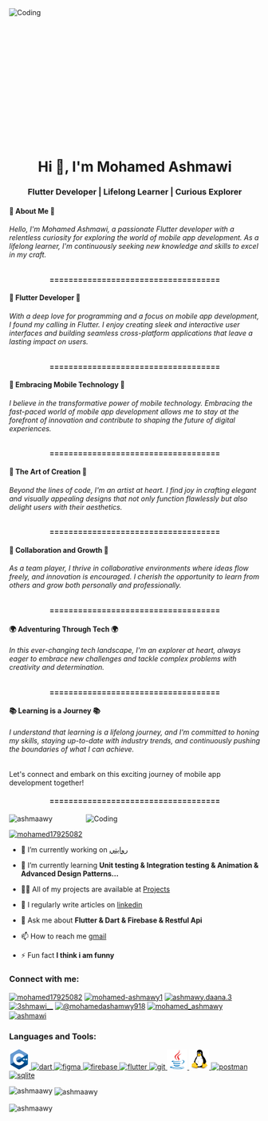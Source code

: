 <img align="right" alt="Coding" width="100%" height="300" src="https://media3.giphy.com/media/26tn33aiTi1jkl6H6/giphy.gif">
<h1 align="center">Hi 👋, I'm Mohamed Ashmawi </h1>
<h3 align="center">Flutter Developer | Lifelong Learner | Curious Explorer</h3>

<h4 align="left">🌟 About Me 🌟</h4>
<h6 align="left">Hello, I'm Mohamed Ashmawi, a passionate Flutter developer with a relentless curiosity for exploring the world of mobile app development. As a lifelong learner, I'm continuously seeking new knowledge and skills to excel in my craft.</h6>
<h4 align="center">====================================</h4>

<h4 align="left">🚀 Flutter Developer 🚀</h4>
<h6 align="left">With a deep love for programming and a focus on mobile app development, I found my calling in Flutter. I enjoy creating sleek and interactive user interfaces and building seamless cross-platform applications that leave a lasting impact on users.</h6>

<h4 align="center">====================================</h4>
<h4 align="left">📱 Embracing Mobile Technology 📱</h4>
<h6 align="left">I believe in the transformative power of mobile technology. Embracing the fast-paced world of mobile app development allows me to stay at the forefront of innovation and contribute to shaping the future of digital experiences.</h6>

<h4 align="center">====================================</h4>
<h4 align="left">🎨 The Art of Creation 🎨</h4>
<h6 align="left">Beyond the lines of code, I'm an artist at heart. I find joy in crafting elegant and visually appealing designs that not only function flawlessly but also delight users with their aesthetics.</h6>
<h4 align="center">====================================</h4>
<h4 align="left">🤝 Collaboration and Growth 🤝</h4>
<h6 align="left">As a team player, I thrive in collaborative environments where ideas flow freely, and innovation is encouraged. I cherish the opportunity to learn from others and grow both personally and professionally.</h6>

<h4 align="center">====================================</h4>
<h4 align="left">🌍 Adventuring Through Tech 🌍</h4>
<h6 align="left">In this ever-changing tech landscape, I'm an explorer at heart, always eager to embrace new challenges and tackle complex problems with creativity and determination.</h6>

<h4 align="center">====================================</h4>
<h4 align="left">📚 Learning is a Journey 📚</h4>
<h6 align="left">I understand that learning is a lifelong journey, and I'm committed to honing my skills, staying up-to-date with industry trends, and continuously pushing the boundaries of what I can achieve.</h6>

Let's connect and embark on this exciting journey of mobile app development together!
</h6>
<h4 align="center">====================================</h4>
<img align="right" alt="Coding" width="350" src="https://firebase.blog/img/gifs/sparky-dash-high-five.gif">


<p align="left"> <img src="https://komarev.com/ghpvc/?username=ashmaawy&label=Profile%20views&color=0e75b6&style=flat" alt="ashmaawy" /> </p>

<p align="left"> <a href="https://twitter.com/mohamed17925082" target="blank"><img src="https://img.shields.io/twitter/follow/mohamed17925082?logo=twitter&style=for-the-badge" alt="mohamed17925082" /></a> </p>

- 🔭 I’m currently working on [روايتي](https://github.com/3shmawi/Novels-App)

- 🌱 I’m currently learning **Unit testing & Integration testing & Animation & Advanced Design Patterns...**

- 👨‍💻 All of my projects are available at [Projects](https://github.com/3shmawi?tab=repositories)

- 📝 I regularly write articles on [linkedin](https://www.linkedin.com/in/mohamed-ashmawy1)

- 💬 Ask me about **Flutter & Dart & Firebase & Restful Api**

- 📫 How to reach me [gmail](mohamedashmawy918@gmail.com)

- ⚡ Fun fact **I think i am funny**

<h3 align="left">Connect with me:</h3>
<p align="left">
<a href="https://twitter.com/mohamed17925082" target="blank"><img align="center" src="https://raw.githubusercontent.com/rahuldkjain/github-profile-readme-generator/master/src/images/icons/Social/twitter.svg" alt="mohamed17925082" height="30" width="40" /></a>
<a href="https://linkedin.com/in/mohamed-ashmawy1" target="blank"><img align="center" src="https://raw.githubusercontent.com/rahuldkjain/github-profile-readme-generator/master/src/images/icons/Social/linked-in-alt.svg" alt="mohamed-ashmawy1" height="30" width="40" /></a>
<a href="https://fb.com/ashmawy.daana.3" target="blank"><img align="center" src="https://raw.githubusercontent.com/rahuldkjain/github-profile-readme-generator/master/src/images/icons/Social/facebook.svg" alt="ashmawy.daana.3" height="30" width="40" /></a>
<a href="https://instagram.com/3shmawi__" target="blank"><img align="center" src="https://raw.githubusercontent.com/rahuldkjain/github-profile-readme-generator/master/src/images/icons/Social/instagram.svg" alt="3shmawi__" height="30" width="40" /></a>
<a href="https://medium.com/@mohamedashamwy918" target="blank"><img align="center" src="https://raw.githubusercontent.com/rahuldkjain/github-profile-readme-generator/master/src/images/icons/Social/medium.svg" alt="@mohamedashamwy918" height="30" width="40" /></a>
<a href="https://codeforces.com/profile/mohamed_ashmawy" target="blank"><img align="center" src="https://raw.githubusercontent.com/rahuldkjain/github-profile-readme-generator/master/src/images/icons/Social/codeforces.svg" alt="mohamed_ashmawy" height="30" width="40" /></a>
<a href="https://www.leetcode.com/ashmawi" target="blank"><img align="center" src="https://raw.githubusercontent.com/rahuldkjain/github-profile-readme-generator/master/src/images/icons/Social/leet-code.svg" alt="ashmawi" height="30" width="40" /></a>
</p>

<h3 align="left">Languages and Tools:</h3>
<p align="left"> <a href="https://www.w3schools.com/cpp/" target="_blank" rel="noreferrer"> <img src="https://raw.githubusercontent.com/devicons/devicon/master/icons/cplusplus/cplusplus-original.svg" alt="cplusplus" width="40" height="40"/> </a> <a href="https://dart.dev" target="_blank" rel="noreferrer"> <img src="https://www.vectorlogo.zone/logos/dartlang/dartlang-icon.svg" alt="dart" width="40" height="40"/> </a> <a href="https://www.figma.com/" target="_blank" rel="noreferrer"> <img src="https://www.vectorlogo.zone/logos/figma/figma-icon.svg" alt="figma" width="40" height="40"/> </a> <a href="https://firebase.google.com/" target="_blank" rel="noreferrer"> <img src="https://www.vectorlogo.zone/logos/firebase/firebase-icon.svg" alt="firebase" width="40" height="40"/> </a> <a href="https://flutter.dev" target="_blank" rel="noreferrer"> <img src="https://www.vectorlogo.zone/logos/flutterio/flutterio-icon.svg" alt="flutter" width="40" height="40"/> </a> <a href="https://git-scm.com/" target="_blank" rel="noreferrer"> <img src="https://www.vectorlogo.zone/logos/git-scm/git-scm-icon.svg" alt="git" width="40" height="40"/> </a> <a href="https://www.java.com" target="_blank" rel="noreferrer"> <img src="https://raw.githubusercontent.com/devicons/devicon/master/icons/java/java-original.svg" alt="java" width="40" height="40"/> </a> <a href="https://www.linux.org/" target="_blank" rel="noreferrer"> <img src="https://raw.githubusercontent.com/devicons/devicon/master/icons/linux/linux-original.svg" alt="linux" width="40" height="40"/> </a> <a href="https://postman.com" target="_blank" rel="noreferrer"> <img src="https://www.vectorlogo.zone/logos/getpostman/getpostman-icon.svg" alt="postman" width="40" height="40"/> </a> <a href="https://www.sqlite.org/" target="_blank" rel="noreferrer"> <img src="https://www.vectorlogo.zone/logos/sqlite/sqlite-icon.svg" alt="sqlite" width="40" height="40"/> </a> </p>

<p><img align="left" src="https://github-readme-stats.vercel.app/api/top-langs?username=ashmaawy&show_icons=true&locale=en&layout=compact" alt="ashmaawy" /></p>

<p>&nbsp;<img align="center" src="https://github-readme-stats.vercel.app/api?username=ashmaawy&show_icons=true&locale=en" alt="ashmaawy" /></p>

<p><img align="center" src="https://github-readme-streak-stats.herokuapp.com/?user=ashmaawy&" alt="ashmaawy" /></p>

